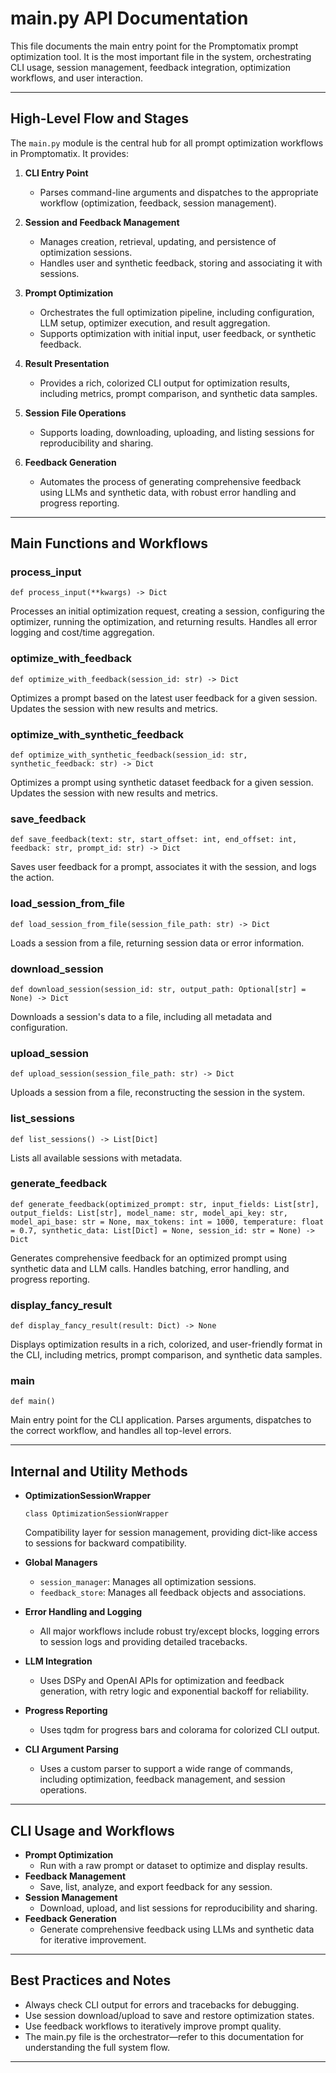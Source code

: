 # main.py API Documentation

This file documents the main entry point for the Promptomatix prompt optimization tool. It is the most important file in the system, orchestrating CLI usage, session management, feedback integration, optimization workflows, and user interaction.

---

## High-Level Flow and Stages

The `main.py` module is the central hub for all prompt optimization workflows in Promptomatix. It provides:

1. **CLI Entry Point**
   - Parses command-line arguments and dispatches to the appropriate workflow (optimization, feedback, session management).

2. **Session and Feedback Management**
   - Manages creation, retrieval, updating, and persistence of optimization sessions.
   - Handles user and synthetic feedback, storing and associating it with sessions.

3. **Prompt Optimization**
   - Orchestrates the full optimization pipeline, including configuration, LLM setup, optimizer execution, and result aggregation.
   - Supports optimization with initial input, user feedback, or synthetic feedback.

4. **Result Presentation**
   - Provides a rich, colorized CLI output for optimization results, including metrics, prompt comparison, and synthetic data samples.

5. **Session File Operations**
   - Supports loading, downloading, uploading, and listing sessions for reproducibility and sharing.

6. **Feedback Generation**
   - Automates the process of generating comprehensive feedback using LLMs and synthetic data, with robust error handling and progress reporting.

---

## Main Functions and Workflows

### process_input
```
def process_input(**kwargs) -> Dict
```
Processes an initial optimization request, creating a session, configuring the optimizer, running the optimization, and returning results. Handles all error logging and cost/time aggregation.

### optimize_with_feedback
```
def optimize_with_feedback(session_id: str) -> Dict
```
Optimizes a prompt based on the latest user feedback for a given session. Updates the session with new results and metrics.

### optimize_with_synthetic_feedback
```
def optimize_with_synthetic_feedback(session_id: str, synthetic_feedback: str) -> Dict
```
Optimizes a prompt using synthetic dataset feedback for a given session. Updates the session with new results and metrics.

### save_feedback
```
def save_feedback(text: str, start_offset: int, end_offset: int, feedback: str, prompt_id: str) -> Dict
```
Saves user feedback for a prompt, associates it with the session, and logs the action.

### load_session_from_file
```
def load_session_from_file(session_file_path: str) -> Dict
```
Loads a session from a file, returning session data or error information.

### download_session
```
def download_session(session_id: str, output_path: Optional[str] = None) -> Dict
```
Downloads a session's data to a file, including all metadata and configuration.

### upload_session
```
def upload_session(session_file_path: str) -> Dict
```
Uploads a session from a file, reconstructing the session in the system.

### list_sessions
```
def list_sessions() -> List[Dict]
```
Lists all available sessions with metadata.

### generate_feedback
```
def generate_feedback(optimized_prompt: str, input_fields: List[str], output_fields: List[str], model_name: str, model_api_key: str, model_api_base: str = None, max_tokens: int = 1000, temperature: float = 0.7, synthetic_data: List[Dict] = None, session_id: str = None) -> Dict
```
Generates comprehensive feedback for an optimized prompt using synthetic data and LLM calls. Handles batching, error handling, and progress reporting.

### display_fancy_result
```
def display_fancy_result(result: Dict) -> None
```
Displays optimization results in a rich, colorized, and user-friendly format in the CLI, including metrics, prompt comparison, and synthetic data samples.

### main
```
def main()
```
Main entry point for the CLI application. Parses arguments, dispatches to the correct workflow, and handles all top-level errors.

---

## Internal and Utility Methods

- **OptimizationSessionWrapper**
  ```
  class OptimizationSessionWrapper
  ```
  Compatibility layer for session management, providing dict-like access to sessions for backward compatibility.

- **Global Managers**
  - `session_manager`: Manages all optimization sessions.
  - `feedback_store`: Manages all feedback objects and associations.

- **Error Handling and Logging**
  - All major workflows include robust try/except blocks, logging errors to session logs and providing detailed tracebacks.

- **LLM Integration**
  - Uses DSPy and OpenAI APIs for optimization and feedback generation, with retry logic and exponential backoff for reliability.

- **Progress Reporting**
  - Uses tqdm for progress bars and colorama for colorized CLI output.

- **CLI Argument Parsing**
  - Uses a custom parser to support a wide range of commands, including optimization, feedback management, and session operations.

---

## CLI Usage and Workflows

- **Prompt Optimization**
  - Run with a raw prompt or dataset to optimize and display results.
- **Feedback Management**
  - Save, list, analyze, and export feedback for any session.
- **Session Management**
  - Download, upload, and list sessions for reproducibility and sharing.
- **Feedback Generation**
  - Generate comprehensive feedback using LLMs and synthetic data for iterative improvement.

---

## Best Practices and Notes

- Always check CLI output for errors and tracebacks for debugging.
- Use session download/upload to save and restore optimization states.
- Use feedback workflows to iteratively improve prompt quality.
- The main.py file is the orchestrator—refer to this documentation for understanding the full system flow.

--- 